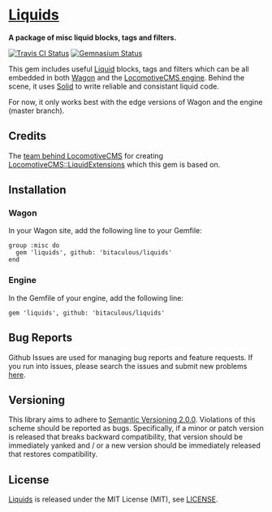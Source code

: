 [Liquids](http://bitaculous.github.io/liquids "A package of misc liquid blocks, tags and filters.")
===================================================================================================

**A package of misc liquid blocks, tags and filters.**

[![Travis CI Status](https://travis-ci.org/bitaculous/liquids.svg)](http://travis-ci.org/bitaculous/liquids)
[![Gemnasium Status](https://gemnasium.com/bitaculous/liquids.svg)](https://gemnasium.com/bitaculous/liquids)

This gem includes useful [Liquid](http://liquidmarkup.org "Liquid Templating language") blocks, tags and filters which
can be all embedded in both [Wagon](https://github.com/locomotivecms/wagon "The right tool to create and modify a LocomotiveCMS website locally.")
and the [LocomotiveCMS engine](https://github.com/locomotivecms/engine "The engine of LocomotiveCMS."). Behind the scene,
it uses [Solid](https://github.com/tigerlily/solid "Helpers for easily creating custom Liquid tags and block.") to write
reliable and consistant liquid code.

For now, it only works best with the edge versions of Wagon and the engine (master branch).

Credits
-------

The [team behind LocomotiveCMS](http://locomotivecms.com/crew "The crew behind LocomotiveCMS") for creating
[LocomotiveCMS::LiquidExtensions](https://github.com/locomotivecms/liquid_extensions "A list of misc liquid tags and filters.")
which this gem is based on.

Installation
------------

### Wagon

In your Wagon site, add the following line to your Gemfile:

    group :misc do
      gem 'liquids', github: 'bitaculous/liquids'
    end

### Engine

In the Gemfile of your engine, add the following line:

    gem 'liquids', github: 'bitaculous/liquids'

Bug Reports
-----------

Github Issues are used for managing bug reports and feature requests. If you run into issues, please search the issues
and submit new problems [here](https://github.com/bitaculous/liquids/issues "Github Issues").

Versioning
----------

This library aims to adhere to [Semantic Versioning 2.0.0][semver]. Violations of this scheme should be reported as bugs.
Specifically, if a minor or patch version is released that breaks backward compatibility, that version should be
immediately yanked and / or a new version should be immediately released that restores compatibility.

[semver]: http://semver.org

License
-------

[Liquids](http://bitaculous.github.io/liquids "A package of misc liquid blocks, tags and filters.") is released under
the MIT License (MIT), see [LICENSE](https://raw.githubusercontent.com/bitaculous/liquids/master/LICENSE "License").